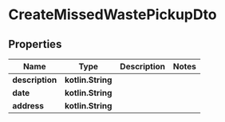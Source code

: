 
# CreateMissedWastePickupDto

## Properties
Name | Type | Description | Notes
------------ | ------------- | ------------- | -------------
**description** | **kotlin.String** |  | 
**date** | **kotlin.String** |  | 
**address** | **kotlin.String** |  | 



